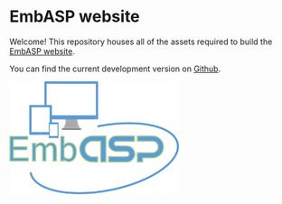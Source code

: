 # EmbASP website

Welcome! This repository houses all of the assets required to build the [EmbASP website](https://www.mat.unical.it/calimeri/projects/embasp/). 

You can find the current development version on [Github](https://github.com/DeMaCS-UNICAL/EmbASP).

<div> <img src="./EmbASP_Logo.png" width="300" height="200" align="middle"> </div>
